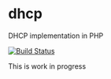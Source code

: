 # dhcp
DHCP implementation in PHP

[![Build Status](https://travis-ci.org/pbudzon/dhcp-php.svg?branch=master)](https://travis-ci.org/pbudzon/dhcp-php)

This is work in progress
